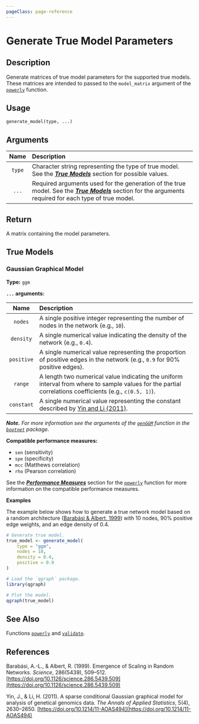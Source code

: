 ```yaml
---
pageClass: page-reference
---
```


# Generate True Model Parameters

## Description

Generate matrices of true model parameters for the supported true models. These
matrices are intended to passed to the `model_matrix` argument of the
[`powerly`](/reference/function/powerly) function.

## Usage

```r:no-line-numbers
generate_model(type, ...)
```

## Arguments

|  Name  | Description                                                                                                                                                                                                  |
| :----: | :----------------------------------------------------------------------------------------------------------------------------------------------------------------------------------------------------------- |
| `type` | Character string representing the type of true model. See the [**_True Models_**](/reference/function/generate-model.md#true-models) section for possible values.                                            |
| `...`  | Required arguments used for the generation of the true model. See the [**_True Models_**](/reference/function/generate-model.md#true-models) section for the arguments required for each type of true model. |

## Return

A matrix containing the model parameters.

## True Models

### Gaussian Graphical Model

**Type:** `ggm`

**`...` arguments:**

|    Name    | Description                                                                                                                                             |
| :--------: | :------------------------------------------------------------------------------------------------------------------------------------------------------ |
|  `nodes`   | A single positive integer representing the number of nodes in the network (e.g., `10`).                                                                 |
| `density`  | A single numerical value indicating the density of the network (e.g., `0.4`).                                                                           |
| `positive` | A single numerical value representing the proportion of positive edges in the network (e.g., `0.9` for $90\%$ positive edges).                          |
|  `range`   | A length two numerical value indicating the uniform interval from where to sample values for the partial correlations coefficients (e.g., `c(0.5, 1)`). |
| `constant` | A single numerical value representing the constant described by [Yin and Li (2011)](https://doi.org/10.1214%2F11-AOAS494).                              |

_**Note.** For more information see the arguments of the
[`genGGM`](https://rdrr.io/cran/bootnet/man/genGGM.html) function in the
[`bootnet`](https://CRAN.R-project.org/package=bootnet) package._

**Compatible performance measures:**

- `sen` (sensitivity)
- `spe` (specificity)
- `mcc` (Matthews correlation)
- `rho` (Pearson correlation)

See the [**_Performance
Measures_**](/reference/function/powerly.md#performance-measures) section for
the [`powerly`](/reference/function/powerly) function for more information on
the compatible performance measures.

**Examples**

The example below shows how to generate a true network model based on a random
architecture ([Barabási & Albert,
1999](https://doi.org/10.1126/science.286.5439.509)) with $10$ nodes, $90\%$
positive edge weights, and an edge density of $0.4$.

```r
# Generate true model.
true_model <- generate_model(
    type = "ggm",
    nodes = 10,
    density = 0.4,
    positive = 0.9
)

# Load the `qgraph` package.
library(qgraph)

# Plot the model.
qgraph(true_model)
```

## See Also

Functions [`powerly`](/reference/function/powerly) and
[`validate`](/reference/function/validate).

## References

<div class="references">

Barabási, A.-L., & Albert, R. (1999). Emergence of Scaling in Random Networks.
*Science*, 286(5439), 509–512.
[https://doi.org/10.1126/science.286.5439.509](https://doi.org/10.1126/science.286.5439.509)


Yin, J., & Li, H. (2011). A sparse conditional Gaussian graphical model for
analysis of genetical genomics data. *The Annals of Applied Statistics*, 5(4),
2630–2650. [https://doi.org/10.1214/11-AOAS494](https://doi.org/10.1214/11-AOAS494)

</div>
